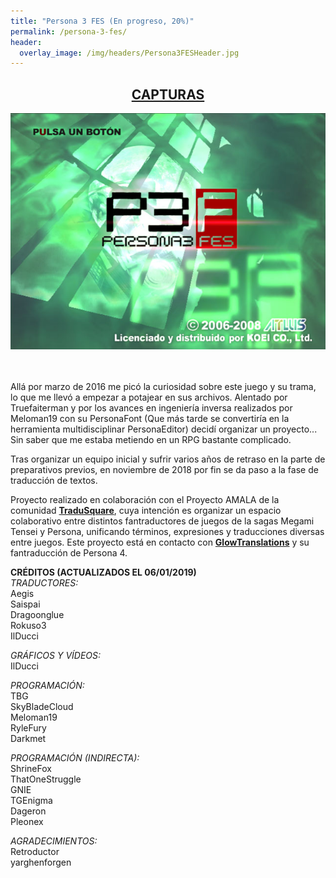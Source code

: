 ```yaml
---
title: "Persona 3 FES (En progreso, 20%)"
permalink: /persona-3-fes/
header:
  overlay_image: /img/headers/Persona3FESHeader.jpg
---
```

<h2 style="text-align: center;"><strong><a href="/persona-3-fes/capturas/">CAPTURAS</a></strong></h2>

<p style="text-align: center;"><img src="/img/2019/01/Persona3FESStart.jpg" /></p><br>
<br>
Allá por marzo de 2016 me picó la curiosidad sobre este juego y su trama, lo que me llevó a empezar 
a potajear en sus archivos. Alentado por Truefaiterman y por los avances en ingeniería inversa realizados 
por Meloman19 con su PersonaFont (Que más tarde se convertiría en la herramienta multidisciplinar PersonaEditor) 
decidí organizar un proyecto... Sin saber que me estaba metiendo en un RPG bastante complicado.

Tras organizar un equipo inicial y sufrir varios años de retraso en la parte de preparativos previos, en noviembre 
de 2018 por fin se da paso a la fase de traducción de textos.

Proyecto realizado en colaboración con el Proyecto AMALA de la comunidad **[TraduSquare](https://tradusquare.es/)**, 
cuya intención es organizar un espacio colaborativo entre distintos fantraductores de juegos de la sagas Megami Tensei 
y Persona, unificando términos, expresiones y traducciones diversas entre juegos. Este proyecto está en contacto 
con **[GlowTranslations](https://glowtranslations.tk/)** y su fantraducción de Persona 4.

**CRÉDITOS (ACTUALIZADOS EL 06/01/2019)**  
*TRADUCTORES:*  
Aegis  
Saispai  
Dragoonglue  
Rokuso3  
IlDucci

*GRÁFICOS Y VÍDEOS:*  
IlDucci

*PROGRAMACIÓN:*  
TBG  
SkyBladeCloud  
Meloman19  
RyleFury  
Darkmet

*PROGRAMACIÓN (INDIRECTA):*  
ShrineFox  
ThatOneStruggle  
GNIE  
TGEnigma  
Dageron  
Pleonex  

*AGRADECIMIENTOS:*  
Retroductor  
yarghenforgen  